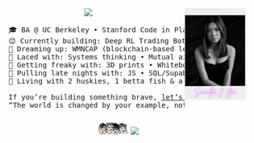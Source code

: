 <div align="center">
<img src="https://raw.githubusercontent.com/samanthajyee/samanthajyee/main/found-polaroid.png" width="24%" align="right" />
<img src="https://readme-typing-svg.demolab.com?font=Inconsolata&weight=500&size=40&duration=4000&pause=300&color=e0acea&center=true&vCenter=true&multiline=true&repeat=false&random=false&width=1000&height=140&lines=Oh%2C+hi!+Let%E2%80%99s+skip+the+small+talk%2C+shall+we%3F;I%E2%80%99m+Sam%2C+a+self-taught+programmer+%E2%9C%BD" width="70%" />
<pre>
    🎓 BA @ UC Berkeley • Stanford Code in Place 2024 • UN ECOSOC Delegate
    😌 Currently building: Deep RL Trading Bot • Youth Baseball App • NFC Jewelry
    💫 Dreaming up: WMNCAP (blockchain-based lending platform for women+ of color)
    🧵 Laced with: Systems thinking • Mutual aid • Community care • GTM strategy
    🫦 Getting freaky with: 3D prints • Whiteboards & wireframes • Smart contracts
    🌙 Pulling late nights with: JS • SQL/Supabase • Python • Solidity • Flutter
    🐺 Living with 2 huskies, 1 betta fish & a raging coffee addiction lol<br>
    If you’re building something brave, <a href="https://samanthajyee.webflow.io">let’s make it together.</a> ✽
    “The world is changed by your example, not your opinion.” Paulo Coelho
</pre>
<img src="https://raw.githubusercontent.com/samanthajyee/samanthajyee/refs/heads/main/husky-fur.gif" width="60" />
<img src="https://komarev.com/ghpvc/?username=samanthajyee&color=e0acea" />
</div>
